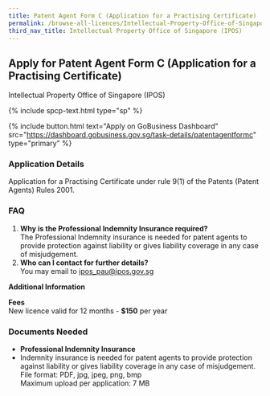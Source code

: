 ```yaml
---
title: Patent Agent Form C (Application for a Practising Certificate)
permalink: /browse-all-licences/Intellectual-Property-Office-of-Singapore-(IPOS)/Patent-Agent-Form-C-(Application-for-a-Practising-Certificate)
third_nav_title: Intellectual Property Office of Singapore (IPOS)
---
```


## Apply for Patent Agent Form C (Application for a Practising Certificate)

Intellectual Property Office of Singapore (IPOS)

{% include spcp-text.html type="sp" %}

{% include button.html text="Apply on GoBusiness Dashboard" src="https://dashboard.gobusiness.gov.sg/task-details/patentagentformc" type="primary" %}

<H3>Application Details</H3>

<p>Application for a Practising Certificate under rule 9(1) of the Patents (Patent Agents) Rules 2001.</p>
<h3>FAQ</h3>
<ol>
<li><strong>Why is the Professional Indemnity Insurance required?</strong><br>
The Professional Indemnity insurance is needed for patent agents to provide protection against liability or gives liability coverage in any case of misjudgement.</li>
<li><strong>Who can I contact for further details?</strong><br>
You may email to <a href="mailto:ipos_pau@ipos.gov.sg">ipos_pau@ipos.gov.sg</a></li>
</ol>

<strong>Additional Information</strong>

<p><strong>Fees</strong><br />
New licence valid for 12 months - <strong>$150</strong> per year</p>

<H3>Documents Needed</H3>

<ul>
<li><strong>Professional Indemnity Insurance</strong></li>
<li>Indemnity insurance is needed for patent agents to provide protection against liability or gives liability coverage in any case of misjudgement.
<br>File format: PDF, jpg, jpeg, png, bmp
<br>Maximum upload per application: 7 MB</li>
</ul>

